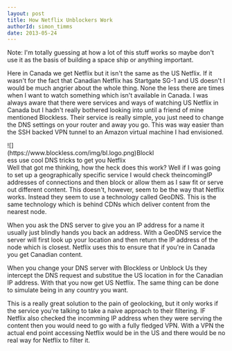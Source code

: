 ```yaml
---
layout: post
title: How Netflix Unblockers Work
authorId: simon_timms
date: 2013-05-24
---
```


Note: I'm totally guessing at how a lot of this stuff works so maybe don't use it as the basis of building a space ship or anything important.

Here in Canada we get Netflix but it isn't the same as the US Netflix. If it wasn't for the fact that Canadian Netflix has Startgate SG-1 and US doesn't I would be much angrier about the whole thing. None the less there are times when I want to watch something which isn't available in Canada. I was always aware that there were services and ways of watching US Netflix in Canada but I hadn't really bothered looking into until a friend of mine mentioned Blockless. Their service is really simple, you just need to change the DNS settings on your router and away you go. This was way easier than the SSH backed VPN tunnel to an Amazon virtual machine I had envisioned.

<div class="wp-caption aligncenter" style="width: 346px">![](https://www.blockless.com/img/bl.logo.png)Blockless use cool DNS tricks to get you Netflix

</div>Well that got me thinking, how the heck does this work? Well if I was going to set up a geographically specific service I would check theincomingIP addresses of connections and then block or allow them as I saw fit or serve out different content. This doesn't, however, seem to be the way that Netflix works. Instead they seem to use a technology called GeoDNS. This is the same technology which is behind CDNs which deliver content from the nearest node.

When you ask the DNS server to give you an IP address for a name it usually just blindly hands you back an address. With a GeoDNS service the server will first look up your location and then return the IP address of the node which is closest. Netflix uses this to ensure that if you're in Canada you get Canadian content.

When you change your DNS server with Blockless or Unblock Us they intercept the DNS request and substitue the US location in for the Canadian IP address. With that you now get US Netflix. The same thing can be done to simulate being in any country you want.

This is a really great solution to the pain of geolocking, but it only works if the service you're talking to take a naive approach to their filtering. IF Netflix also checked the incomming IP address when they were serving the content then you would need to go with a fully fledged VPN. With a VPN the actual end point accessing Netflix would be in the US and there would be no real way for Netflix to filter it.




